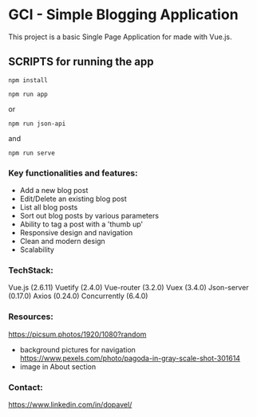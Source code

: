 # GCI - Simple Blogging Application
This project is a basic Single Page Application for made with Vue.js.

## SCRIPTS for running the app
```
npm install
```
```
npm run app
```
or
```
npm run json-api
```
and
```
npm run serve
```

### Key functionalities and features:
- Add a new blog post
- Edit/Delete an existing blog post
- List all blog posts
- Sort out blog posts by various parameters
- Ability to tag a post with a 'thumb up'
- Responsive design and navigation
- Clean and modern design
- Scalability

### TechStack:
Vue.js (2.6.11)
Vuetify (2.4.0)
Vue-router (3.2.0)
Vuex (3.4.0)
Json-server (0.17.0)
Axios (0.24.0)
Concurrently (6.4.0)

### Resources:
https://picsum.photos/1920/1080?random
- background pictures for navigation
https://www.pexels.com/photo/pagoda-in-gray-scale-shot-301614
- image in About section

### Contact:
https://www.linkedin.com/in/dopavel/

